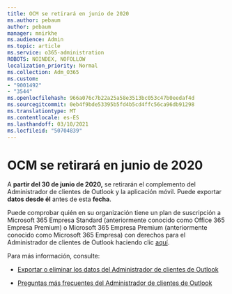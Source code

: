 ```yaml
---
title: OCM se retirará en junio de 2020
ms.author: pebaum
author: pebaum
manager: mnirkhe
ms.audience: Admin
ms.topic: article
ms.service: o365-administration
ROBOTS: NOINDEX, NOFOLLOW
localization_priority: Normal
ms.collection: Adm_O365
ms.custom:
- "9001492"
- "3544"
ms.openlocfilehash: 966a076c7b22a25a58e3513bc053c47b0eedaf4d
ms.sourcegitcommit: 0eb4f9bde53395b5fd4b5cd4ffc56ca96db91298
ms.translationtype: MT
ms.contentlocale: es-ES
ms.lasthandoff: 03/10/2021
ms.locfileid: "50704839"
---
```

# <a name="ocm-to-be-retired-june-2020"></a>OCM se retirará en junio de 2020


A **partir del 30 de junio de 2020,** se retirarán el complemento del Administrador de clientes de Outlook y la aplicación móvil. Puede exportar  **datos desde él**  antes de esta  **fecha**.  

Puede comprobar quién en su organización tiene un plan de suscripción a Microsoft 365 Empresa Standard (anteriormente conocido como Office 365 Empresa Premium) o Microsoft 365 Empresa Premium (anteriormente conocido como Microsoft 365 Empresa) con derechos para el Administrador de clientes de Outlook haciendo clic [aquí](https://admin.microsoft.com/AdminPortal/Home?ref=/users).

Para más información, consulte:

- [Exportar o eliminar los datos del Administrador de clientes de Outlook](https://support.office.com/article/1a421cb4-e8de-4b44-bfb8-710b92820439)

- [Preguntas más frecuentes del Administrador de clientes de Outlook](https://techcommunity.microsoft.com/t5/outlook-customer-manager/faq-frequently-asked-questions-about-outlook-customer-manager/m-p/29680)
